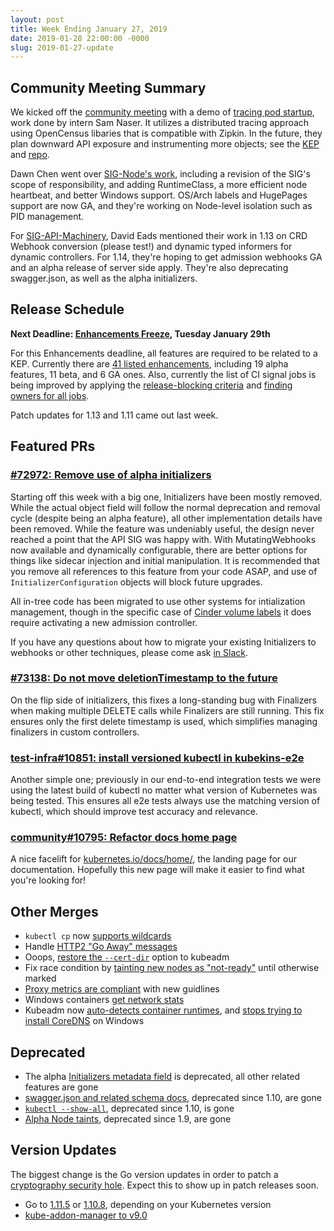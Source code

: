 ```yaml
---
layout: post
title: Week Ending January 27, 2019
date: 2019-01-28 22:00:00 -0000
slug: 2019-01-27-update
---
```


## Community Meeting Summary

We kicked off the [community meeting](http://bit.ly/k8scommunity) with a demo of [tracing pod startup](https://docs.google.com/presentation/d/1-vGwSAHYNFod2WURHLSXZtL-F2_7gvJcCSRXanW16Zs/), work done by intern Sam Naser. It utilizes a distributed tracing approach using OpenCensus libaries that is compatible with Zipkin.  In the future, they plan downward API exposure and instrumenting more objects; see the [KEP](https://github.com/kubernetes/enhancements/pull/650) and [repo](https://github.com/kubernetes-sigs/mutating-trace-admission-controller).

Dawn Chen went over [SIG-Node's work](https://docs.google.com/presentation/d/17TtCtbZrPaPtv5xlIo0K-VKqooDNb6UIrcFMCwMre1k/), including a revision of the SIG's scope of responsibility, and adding RuntimeClass, a more efficient node heartbeat, and better Windows support.  OS/Arch labels and HugePages support are now GA, and they're working on Node-level isolation such as PID management.

For [SIG-API-Machinery](https://docs.google.com/presentation/d/1S9faDXJ_cs5oZlN74ysJVtytiCnBjoZliFBmt7mZEd8), David Eads mentioned their work in 1.13 on CRD Webhook conversion (please test!) and dynamic typed informers for dynamic controllers.  For 1.14, they're hoping to get admission webhooks GA and an alpha release of server side apply.  They're also deprecating swagger.json, as well as the alpha initializers.

## Release Schedule

**Next Deadline: [Enhancements Freeze](https://github.com/kubernetes/sig-release/tree/master/releases/release-1.14#enhancements-freeze), Tuesday January 29th**

For this Enhancements deadline, all features are required to be related to a KEP.  Currently there are [41 listed enhancements](https://bit.ly/k8s114-enhancements), including 19 alpha features, 11 beta, and 6 GA ones.  Also, currently the list of CI signal jobs is being improved by applying the [release-blocking criteria](https://github.com/kubernetes/sig-release/blob/master/release-blocking-jobs.md#release-blocking-criteria) and [finding owners for all jobs](https://github.com/kubernetes/sig-release/issues/441).

Patch updates for 1.13 and 1.11 came out last week.

## Featured PRs

### [#72972: Remove use of alpha initializers](https://github.com/kubernetes/kubernetes/pull/72972)

Starting off this week with a big one, Initializers have been mostly removed. While the actual object field will follow the normal deprecation and removal cycle (despite being an alpha feature), all other implementation details have been removed. While the feature was undeniably useful, the design never reached a point that the API SIG was happy with. With MutatingWebhooks now available and dynamically configurable, there are better options for things like sidecar injection and initial manipulation. It is recommended that you remove all references to this feature from your code ASAP, and use of `InitializerConfiguration` objects will block future upgrades.

All in-tree code has been migrated to use other systems for intialization management, though in the specific case of [Cinder volume labels](https://github.com/kubernetes/kubernetes/pull/73102) it does require activating a new admission controller.

If you have any questions about how to migrate your existing Initializers to webhooks or other techniques, please come ask [in Slack](https://slack.k8s.io/).

### [#73138: Do not move deletionTimestamp to the future](https://github.com/kubernetes/kubernetes/pull/73138)

On the flip side of initializers, this fixes a long-standing bug with Finalizers when making multiple DELETE calls while Finalizers are still running. This fix ensures only the first delete timestamp is used, which simplifies managing finalizers in custom controllers.

### [test-infra#10851: install versioned kubectl in kubekins-e2e](https://github.com/kubernetes/test-infra/pull/10851)

Another simple one; previously in our end-to-end integration tests we were using the latest build of kubectl no matter what version of Kubernetes was being tested. This ensures all e2e tests always use the matching version of kubectl, which should improve test accuracy and relevance.

### [community#10795: Refactor docs home page](https://github.com/kubernetes/website/pull/10795)

A nice facelift for [kubernetes.io/docs/home/](https://kubernetes.io/docs/home/), the landing page for our documentation. Hopefully this new page will make it easier to find what you're looking for!

## Other Merges

* `kubectl cp` now [supports wildcards](https://github.com/kubernetes/kubernetes/pull/72641)
* Handle [HTTP2 "Go Away" messages](https://github.com/kubernetes/kubernetes/pull/73277)
* Ooops, [restore the `--cert-dir`](https://github.com/kubernetes/kubernetes/pull/73239) option to kubeadm
* Fix race condition by [tainting new nodes as "not-ready"](https://github.com/kubernetes/kubernetes/pull/73097) until otherwise marked
* [Proxy metrics are compliant](https://github.com/kubernetes/kubernetes/pull/72334) with new guidlines
* Windows containers [get network stats](https://github.com/kubernetes/kubernetes/pull/70121)
* Kubeadm now [auto-detects container runtimes](https://github.com/kubernetes/kubernetes/pull/69366), and [stops trying to install CoreDNS](https://github.com/kubernetes/kubernetes/pull/69940) on Windows

## Deprecated

* The alpha [Initializers metadata field](https://github.com/kubernetes/kubernetes/pull/72972) is deprecated, all other related features are gone
* [swagger.json and related schema docs](https://github.com/kubernetes/kubernetes/pull/73148), deprecated since 1.10, are gone
* [`kubectl --show-all`](https://github.com/kubernetes/kubernetes/pull/69255), deprecated since 1.10, is gone
* [Alpha Node taints](https://github.com/kubernetes/kubernetes/pull/73001), deprecated since 1.9, are gone

## Version Updates

The biggest change is the Go version updates in order to patch a [cryptography security hole](https://access.redhat.com/security/cve/cve-2019-6486).  Expect this to show up in patch releases soon.

* Go to [1.11.5](https://github.com/kubernetes/kubernetes/pull/73326) or [1.10.8](https://github.com/kubernetes/kubernetes/pull/73329), depending on your Kubernetes version
* [kube-addon-manager to v9.0](https://github.com/kubernetes/kubernetes/pull/72978)

